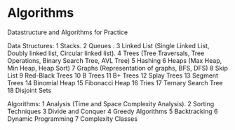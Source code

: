 # Algorithms
Datastructure and Algorithms for Practice 

Data Structures:
1 Stacks.
2 Queues .
3 Linked List (Single Linked List, Doubly linked list, Circular linked list).
4 Trees (Tree Traversals, Tree Operations, Binary Search Tree, AVL Tree)
5 Hashing
6 Heaps (Max Heap, Min Heap, Heap Sort)
7 Graphs (Representation of graphs, BFS, DFS)
8 Skip List
9 Red-Black Trees
10 B Trees
11 B+ Trees
12 Splay Trees
13 Segment Trees
14 Binomial Heap
15 Fibonacci Heap
16 Tries
17 Ternary Search Tree
18 Disjoint Sets

Algorithms:
1 Analysis (Time and Space Complexity Analysis).
2 Sorting Techniques
3 Divide and Conquer
4 Greedy Algorithms
5 Backtracking
6 Dynamic Programming
7 Complexity Classes 
